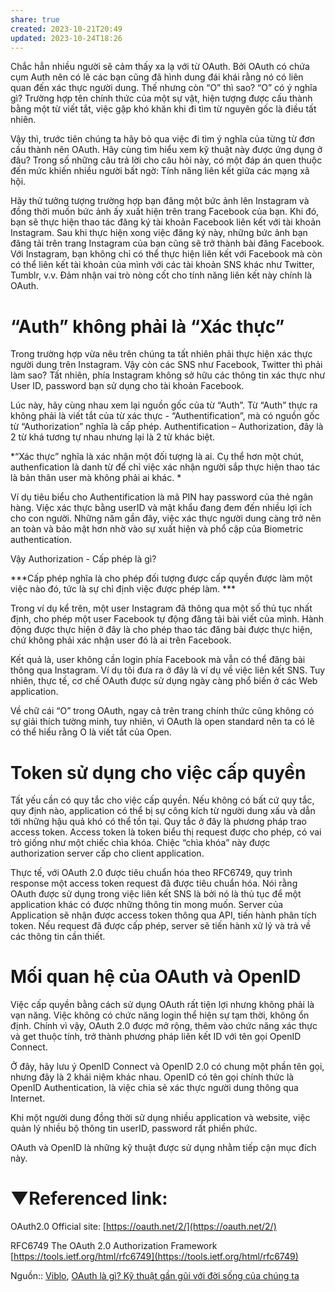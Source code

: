 ```yaml
---
share: true
created: 2023-10-21T20:49
updated: 2023-10-24T18:26
---
```

Chắc hẳn nhiều người sẽ cảm thấy xa lạ với từ OAuth. Bởi OAuth có chứa cụm Auth nên có lẽ các bạn cũng đã hình dung đái khái rằng nó có liên quan đến xác thực người dung. Thế nhưng còn “O” thì sao? “O” có ý nghĩa gì? Trường hợp tên chính thức của một sự vật, hiện tượng được cấu thành bằng một từ viết tắt, việc gặp khó khăn khi đi tìm từ nguyên gốc là điều tất nhiên.

Vậy thì, trước tiên chúng ta hãy bỏ qua việc đi tìm ý nghĩa của từng từ đơn cấu thành nên OAuth. Hãy cùng tìm hiểu xem kỹ thuật này được ứng dụng ở đâu? Trong số những câu trả lời cho câu hỏi này, có một đáp án quen thuộc đến mức khiến nhiều người bất ngờ: Tính năng liên kết giữa các mạng xã hội.

Hãy thử tưởng tượng trường hợp bạn đăng một bức ảnh lên Instagram và đồng thời muốn bức ảnh ấy xuất hiện trên trang Facebook của bạn. Khi đó, bạn sẽ thực hiện thao tác đăng ký tài khoản Facebook liên kết với tài khoản Instagram. Sau khi thực hiện xong việc đăng ký này, những bức ảnh bạn đăng tải trên trang Instagram của bạn cũng sẽ trở thành bài đăng Facebook. Với Instagram, bạn không chỉ có thể thực hiện liên kết với Facebook mà còn có thể liên kết tài khoản của mình với các tài khoản SNS khác như Twitter, Tumblr, v.v. Đảm nhận vai trò nòng cốt cho tính năng liên kết này chính là OAuth.

# “Auth” không phải là “Xác thực”

Trong trường hợp vừa nêu trên chúng ta tất nhiên phải thực hiện xác thực người dung trên Instagram. Vậy còn các SNS như Facebook, Twitter thì phải làm sao? Tất nhiên, phía Instagram không sở hữu các thông tin xác thực như User ID, password bạn sử dụng cho tài khoản Facebook.

Lúc này, hãy cùng nhau xem lại nguồn gốc của từ “Auth”. Từ “Auth” thực ra không phải là viết tắt của từ xác thực - “Authentification”, mà có nguồn gốc từ “Authorization” nghĩa là cấp phép. Authentification – Authorization, đây là 2 từ khá tương tự nhau nhưng lại là 2 từ khác biệt.

*“Xác thực” nghĩa là xác nhận một đối tượng là ai. Cụ thể hơn một chút, authenfication là danh từ để chỉ việc xác nhận người sắp thực hiện thao tác là bản thân user mà không phải ai khác. *

Ví dụ tiêu biểu cho Authentification là mã PIN hay password của thẻ ngân hàng. Việc xác thực bằng userID và mật khẩu đang đem đến nhiều lợi ích cho con người. Những năm gần đây, việc xác thực người dung càng trở nên an toàn và bảo mật hơn nhờ vào sự xuất hiện và phổ cập của Biometric authentication.

Vậy Authorization - Cấp phép là gì?

***Cấp phép nghĩa là cho phép đối tượng được cấp quyền được làm một việc nào đó, tức là sự chỉ định việc được phép làm. ***

Trong ví dụ kể trên, một user Instagram đã thông qua một số thủ tục nhất định, cho phép một user Facebook tự động đăng tải bài viết của mình. Hành động được thực hiện ở đây là cho phép thao tác đăng bài được thực hiện, chứ không phải xác nhận user đó là ai trên Facebook.

Kết quả là, user không cần login phía Facebook mà vẫn có thể đăng bài thông qua Instagram. Ví dụ tôi đưa ra ở đây là ví dụ về việc liên kết SNS. Tuy nhiên, thực tế, cơ chế OAuth được sử dụng ngày càng phổ biến ở các Web application.

Về chữ cái “O” trong OAuth, ngay cả trên trang chính thức cũng không có sự giải thích tường minh, tuy nhiên, vì OAuth là open standard nên ta có lẽ có thể hiểu rằng O là viết tắt của Open.

# Token sử dụng cho việc cấp quyền

Tất yếu cần có quy tắc cho việc cấp quyền. Nếu không có bất cứ quy tắc, quy định nào, application có thể bị sự công kích từ người dung xấu và dẫn tới những hậu quả khó có thể tồn tại. Quy tắc ở đây là phương pháp trao access token. Access token là token biểu thị request được cho phép, có vai trò giống như một chiếc chìa khóa. Chiệc “chìa khóa” này được authorization server cấp cho client application.

Thực tế, với OAuth 2.0 được tiêu chuẩn hóa theo RFC6749, quy trình response một access token request đã được tiêu chuẩn hóa. Nói rằng OAuth được sử dụng trong việc liên kết SNS là bởi nó là thủ tục để một application khác có được những thông tin mong muốn. Server của Application sẽ nhận được access token thông qua API, tiến hành phân tích token. Nếu request đã được cấp phép, server sẽ tiến hành xử lý và trả về các thông tin cần thiết.

# Mối quan hệ của OAuth và OpenID

Việc cấp quyền bằng cách sử dụng OAuth rất tiện lợi nhưng không phải là vạn năng. Việc không có chức năng login thể hiện sự tạm thời, không ổn định. Chính vì vậy, OAuth 2.0 được mở rộng, thêm vào chức năng xác thực và get thuộc tính, trở thành phương pháp liên kết ID với tên gọi OpenID Connect.

Ở đây, hãy lưu ý OpenID Connect và OpenID 2.0 có chung một phần tên gọi, nhưng đây là 2 khái niệm khác nhau. OpenID có tên gọi chính thức là OpenID Authentication, là việc chia sẻ xác thực người dung thông qua Internet.

Khi một người dung đồng thời sử dụng nhiều application và website, việc quản lý nhiều bộ thông tin userID, password rất phiền phức.

OAuth và OpenID là những kỹ thuật được sử dụng nhằm tiếp cận mục đích này.

# ▼Referenced link:

OAuth2.0 Official site: [https://oauth.net/2/](https://oauth.net/2/)

RFC6749 The OAuth 2.0 Authorization Framework [https://tools.ietf.org/html/rfc6749](https://tools.ietf.org/html/rfc6749)

Nguồn:: [Viblo](../../../%E2%9A%A1Hi%E1%BB%83u%20bi%E1%BA%BFt%20s%C3%A2u/%CE%9E%20Ngu%E1%BB%93n/Viblo.md#), [OAuth là gì? Kỹ thuật gần gũi với đời sống của chúng ta](https://viblo.asia/p/oauth-la-gi-ky-thuat-gan-gui-voi-doi-song-cua-chung-ta-3P0lP2bgKox)